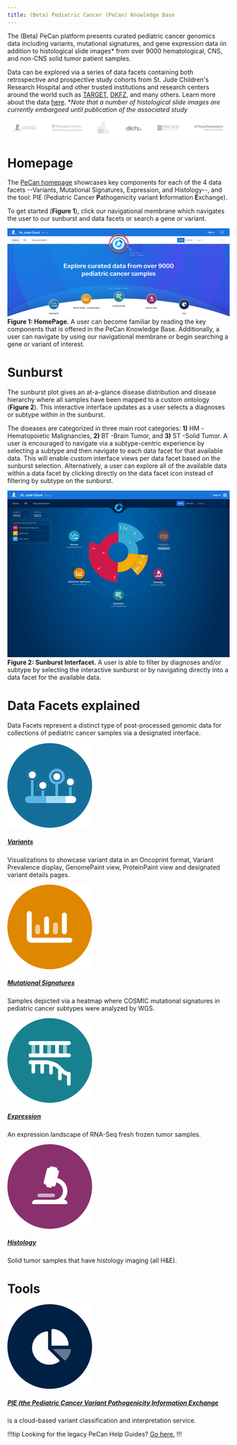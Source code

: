 ```yaml
---
title: (Beta) Pediatric Cancer (PeCan) Knowledge Base
---
```


The (Beta) PeCan platform presents curated pediatric cancer genomics data including variants, mutational signatures, and gene expression data iin addition to histological slide images* from over 9000 hematological, CNS, and non-CNS solid tumor patient samples. 

Data can be explored via a series of data facets containing both retrospective and prospective study cohorts from St. Jude Children's Research Hospital and other trusted institutions and research centers around the world such as [TARGET](https://ocg.cancer.gov/programs/target), [DKFZ](https://www.dkfz.de/en/index.html), and many others. Learn more about the data [here](https://university.stjude.cloud/docs/pecan/data/).
**Note that a number of histological slide images are currently embargoed until publication of the associated study*

![](./logos.png)

# Homepage
The [PeCan homepage](https://pecan.stjude.cloud/) showcases key components for each of the 4 data facets --Variants, Mutational Signatures, Expression, and Histology--, and the tool: PIE (Pediatric Cancer **P**athogenicity variant **I**nformation **E**xchange).

To get started (**Figure 1**), click our navigational membrane which navigates the user to our sunburst and data facets or search a gene or variant.

![](./home.png)
**Figure 1: HomePage.** A user can become familiar by reading the key components that is offered in the PeCan Knowledge Base. Additionally, a user can navigate by using our navigational membrane or begin searching a gene or variant of interest.

# Sunburst
The sunburst plot gives an at-a-glance disease distribution and disease hierarchy where all samples have been mapped to a custom ontology (**Figure 2**).
This interactive interface updates as a user selects a diagnoses or subtype within in the sunburst. 

The diseases are categorized in three main root categories: **1)** HM -Hematopoietic Malignancies, **2)** BT -Brain Tumor, and **3)** ST -Solid Tumor. A user is encouraged to navigate via a subtype-centric experience by selecting a subtype and then navigate to each data facet for that available data. This will enable custom interface views per data facet based on the sunburst selection. Alternatively, a user can explore all of the available data within a data facet by clicking directly on the data facet icon instead of filtering by subtype on the sunburst.

![](./pecan.png)
**Figure 2: Sunburst Interfacet.** A user is able to filter by diagnoses and/or subtype by selecting the interactive sunburst or by navigating directly into a data facet for the available data.


# Data Facets explained
Data Facets represent a distinct type of post-processed genomic data for collections of pediatric cancer samples via a designated interface.

<div class="flex flex-row">
  <div class="pr-8 pt-0 flex-none">
    <a href="https://university.stjude.cloud/docs/pecan/variants/"><img src="variants.svg" alt="Variants"></a>
  </div>
  <div>
    <h5 class="font-bold"><a href="https://university.stjude.cloud/docs/pecan/variants/"class="text-blue-primary">Variants</a></h5>
    <p style="margin-top: 0;">Visualizations to showcase variant data in an Oncoprint format, Variant Prevalence display, GenomePaint view, ProteinPaint view and designated variant details pages.</p>
  </div>
</div>

<div class="flex flex-row">
  <div class="pr-8 pt-0 flex-none">
    <a href="https://university.stjude.cloud/docs/pecan/mut-sigs/"><img src="mutational-signatures.svg" alt="Mutational Signatures"></a>
  </div>
  <div>
    <h5 class="font-bold"><a href="https://university.stjude.cloud/docs/pecan/mut-sigs/"class="text-blue-primary">Mutational Signatures</a></h5>
    <p style="margin-top: 0;">Samples depicted via a heatmap where COSMIC mutational signatures in pediatric cancer subtypes were analyzed by WGS.</p>
  </div>
</div>

<div class="flex flex-row">
  <div class="pr-8 pt-0 flex-none">
    <a href="https://university.stjude.cloud/docs/pecan/expression"><img src="./expression.svg" alt="Expression"></a>
  </div>
  <div>
    <h5 class="font-bold"><a href="https://university.stjude.cloud/docs/pecan/expression/"class="text-blue-primary">Expression</a></h5>
    <p style="margin-top: 0;">An expression landscape of RNA-Seq fresh frozen tumor samples.</p>
  </div>
</div>

<div class="flex flex-row">
  <div class="pr-8 pt-0 flex-none">
    <a href="https://university.stjude.cloud/docs/pecan/histology/"><img src="histology.svg" alt="Histology" ></a>
  </div>
  <div>
    <h5 class="font-bold"><a href="https://university.stjude.cloud/docs/pecan/histology/"class="text-blue-primary">Histology</a></h5>
    <p style="margin-top: 0;">Solid tumor samples that have histology imaging (all H&E).</p>
  </div>
</div>

# Tools


<div class="flex flex-row">
  <div class="pr-8 pt-0 flex-none">
    <a href="https://university.stjude.cloud/docs/pecan/pie/"><img src="pie.svg" alt="PIE"></a>
  </div>
  <div>
    <h5 class="font-bold"><a href="https://university.stjude.cloud/docs/pecan/pie/"class="text-blue-primary">PIE (the <strong>Pe</strong>diatric <strong>Can</strong>cer Variant <strong>P</strong>athogenicity <strong>I</strong>nformation <strong>E</strong>xchange</a></h5>
    <p style="margin-top: 0;">is a cloud-based variant classification and interpretation service.</p>
  </div>
</div>

!!!tip
Looking for the legacy PeCan Help Guides? [Go here.](https://university.stjude.cloud/docs/legacy)
!!!